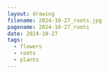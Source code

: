 ```yaml
---
layout: drawing
filename: 2024-10-27_roots.jpg
pagename: 2024-10-27_roots
date: 2024-10-27
tags:
  - flowers
  - roots
  - plants
---
```

